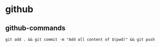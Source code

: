 # github
## github-commands
```
git add . && git commit -m "Add all content of $(pwd)" && git push
```
